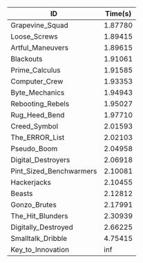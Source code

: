 |ID|Time(s)|
|-|-|
|Grapevine_Squad|1.87780|
|Loose_Screws|1.89415|
|Artful_Maneuvers|1.89615|
|Blackouts|1.91061|
|Prime_Calculus|1.91585|
|Computer_Crew|1.93353|
|Byte_Mechanics|1.94943|
|Rebooting_Rebels|1.95027|
|Rug_Heed_Bend|1.97710|
|Creed_Symbol|2.01593|
|The_ERROR_List|2.02103|
|Pseudo_Boom|2.04958|
|Digital_Destroyers|2.06918|
|Pint_Sized_Benchwarmers|2.10081|
|Hackerjacks|2.10455|
|Beasts|2.12812|
|Gonzo_Brutes|2.17991|
|The_Hit_Blunders|2.30939|
|Digitally_Destroyed|2.66225|
|Smalltalk_Dribble|4.75415|
|Key_to_Innovation|inf|
